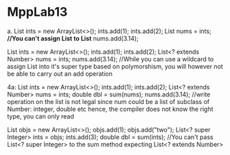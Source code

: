 # MppLab13
a.
List<Integer> ints = new ArrayList<>();
ints.add(1);
ints.add(2);
List<Number> nums = ints; **//You can't assign List<Integers> to List<Number>**
nums.add(3.14);    

List<Integer> ints = new ArrayList<>();
ints.add(1);
ints.add(2);
List<? extends Number> nums = ints;
nums.add(3.14); //While you can use a wildcard to assign List<Integer> into it's super type based on polymorshism, you will however not be able to carry out an add operation


4a: 
List<Integer> ints = new ArrayList<>();
ints.add(1);
ints.add(2);
List<? extends Number> nums = ints;
double dbl = sum(nums);
nums.add(3.14); //write operation on the list is not legal since num could be a list of subclass of Number: integer, double etc hence, the compiler does not know the right type, you can only read


List<Object> objs = new ArrayList<>();
objs.add(1);
objs.add("two");
List<? super Integer> ints = objs;
ints.add(3);
double dbl = sum(ints); //You can't pass List<? super Integer> to the sum method expecting List<? extends Number>
